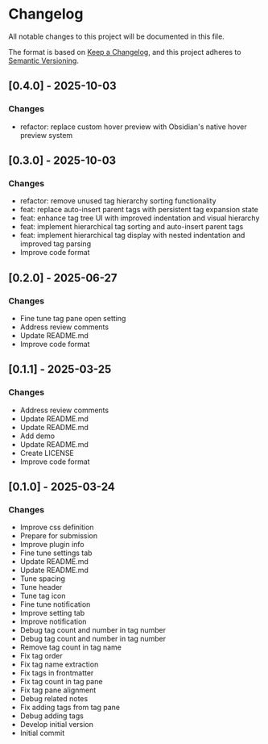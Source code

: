 # Changelog

All notable changes to this project will be documented in this file.

The format is based on [Keep a Changelog](https://keepachangelog.com/en/1.0.0/),
and this project adheres to [Semantic Versioning](https://semver.org/spec/v2.0.0.html).






## [0.4.0] - 2025-10-03

### Changes

- refactor: replace custom hover preview with Obsidian's native hover preview system

## [0.3.0] - 2025-10-03

### Changes

- refactor: remove unused tag hierarchy sorting functionality
- feat: replace auto-insert parent tags with persistent tag expansion state
- feat: enhance tag tree UI with improved indentation and visual hierarchy
- feat: implement hierarchical tag sorting and auto-insert parent tags
- feat: implement hierarchical tag display with nested indentation and improved tag parsing
- Improve code format

## [0.2.0] - 2025-06-27

### Changes

- Fine tune tag pane open setting
- Address review comments
- Update README.md
- Improve code format

## [0.1.1] - 2025-03-25

### Changes

- Address review comments
- Update README.md
- Update README.md
- Add demo
- Update README.md
- Create LICENSE
- Improve code format

## [0.1.0] - 2025-03-24

### Changes

- Improve css definition
- Prepare for submission
- Improve plugin info
- Fine tune settings tab
- Update README.md
- Update README.md
- Tune spacing
- Tune header
- Tune tag icon
- Fine tune notification
- Improve setting tab
- Improve notification
- Debug tag count and number in tag number
- Debug tag count and number in tag number
- Remove tag count in tag name
- Fix tag order
- Fix tag name extraction
- Fix tags in frontmatter
- Fix tag count in tag pane
- Fix tag pane alignment
- Debug related notes
- Fix adding tags from tag pane
- Debug adding tags
- Develop initial version
- Initial commit

